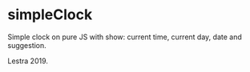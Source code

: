 # simpleClock

Simple clock on pure JS with show: current time, current day, date and suggestion.

Lestra 2019.
